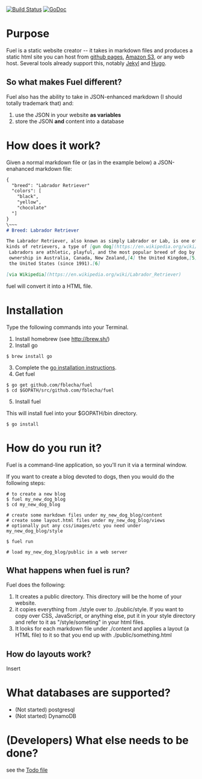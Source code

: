 [![Build Status](https://drone.io/github.com/fblecha/fuel/status.png)](https://drone.io/github.com/fblecha/fuel/latest)
[![GoDoc](https://godoc.org/github.com/fblecha/fuel?status.svg)](https://godoc.org/github.com/fblecha/fuel)


# Purpose

Fuel is a static website creator -- it takes in markdown files and produces a static html site you can host from [github pages](https://pages.github.com/), [Amazon S3](https://aws.amazon.com/s3/), or any web host.  Several tools already support this, notably [Jekyl](https://jekyllrb.com/) and [Hugo](https://gohugo.io/).  

## So what makes Fuel different?  
Fuel also has the ability to take in JSON-enhanced markdown (I should totally trademark that) and:
1. use the JSON in your website **as variables**
2. store the JSON **and** content into a database   

# How does it work?

Given a normal markdown file or (as in the example below) a JSON-enahanced markdown file:

```markdown
{
  "breed": "Labrador Retriever"
  "colors": [
    "black",
    "yellow",
    "chocolate"
  "]
}
\~~~
# Breed: Labrador Retriever

The Labrador Retriever, also known as simply Labrador or Lab, is one of several
kinds of retrievers, a type of [gun dog](https://en.wikipedia.org/wiki/Gun_dog).
 Labradors are athletic, playful, and the most popular breed of dog by registered
 ownership in Australia, Canada, New Zealand,[4] the United Kingdom,[5] and
 the United States (since 1991).[6]

[via Wikipedia](https://en.wikipedia.org/wiki/Labrador_Retriever)

```
fuel will convert it into a HTML file.

# Installation

Type the following commands into your Terminal.

1. Install homebrew (see http://brew.sh/)
2. Install go

```shell
$ brew install go
```

3. Complete the [go installation instructions](https://golang.org/doc/install).
4. Get fuel

```shell
$ go get github.com/fblecha/fuel
$ cd $GOPATH/src/github.com/fblecha/fuel
```
5. Install fuel

This will install fuel into your $GOPATH/bin directory.
```shell
$ go install
```


# How do you run it?
Fuel is a command-line application, so you'll run it via a terminal window.

If you want to create a blog devoted to dogs, then you would do the following steps:

```shell
# to create a new blog
$ fuel my_new_dog_blog
$ cd my_new_dog_blog

# create some markdown files under my_new_dog_blog/content
# create some layout.html files under my_new_dog_blog/views
# optionally put any css/images/etc you need under my_new_dog_blog/style

$ fuel run

# load my_new_dog_blog/public in a web server
```

## What happens when fuel is run?
Fuel does the following:

1. It creates a public directory.  This directory will be the home of your website.
2. it copies everything from ./style over to ./public/style.  If you want to copy over CSS, JavaScript, or anything else, put it in your style directory and refer to it as "/style/someting" in your html files.
3. It looks for each markdown file under ./content and applies a layout (a HTML file) to it so that you end up with ./public/something.html

## How do layouts work?

Insert


# What databases are supported?
* (Not started) postgresql
* (Not started) DynamoDB


# (Developers) What else needs to be done?

see the [Todo file](./Todo.md)
